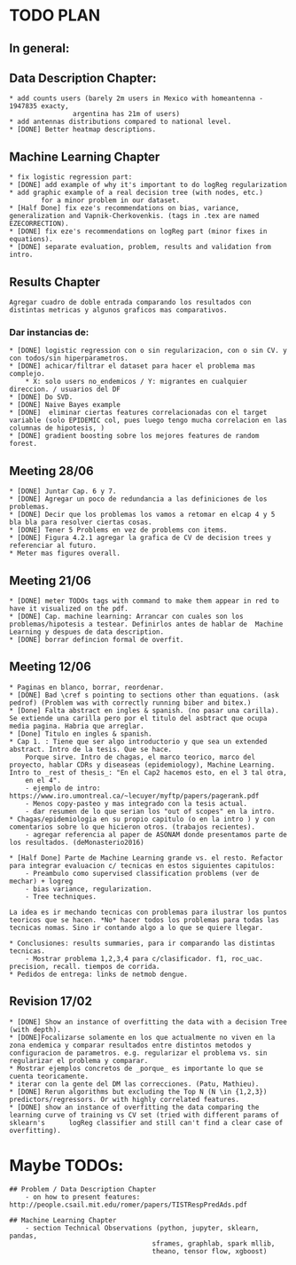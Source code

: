 # TODO PLAN

## In general:

## Data Description Chapter:
    * add counts users (barely 2m users in Mexico with homeantenna - 1947835 exacty,
                    argentina has 21m of users)
    * add antennas distributions compared to national level.
    * [DONE] Better heatmap descriptions.

## Machine Learning Chapter
    * fix logistic regression part:
    * [DONE] add example of why it's important to do logReg regularization
    * add graphic example of a real decision tree (with nodes, etc.)
            for a minor problem in our dataset.
    * [Half Done] fix eze's recommendations on bias, variance, generalization and Vapnik-Cherkovenkis. (tags in .tex are named EZECORRECTION).
    * [DONE] fix eze's recommendations on logReg part (minor fixes in equations).
    * [DONE] separate evaluation, problem, results and validation from intro.

## Results Chapter
    Agregar cuadro de doble entrada comparando los resultados con distintas metricas y algunos graficos mas comparativos.

### Dar instancias de:
    * [DONE] logistic regression con o sin regularizacion, con o sin CV. y con todos/sin hiperparametros.
    * [DONE] achicar/filtrar el dataset para hacer el problema mas complejo.
        * X: solo users no_endemicos / Y: migrantes en cualquier direccion. / usuarios del DF
    * [DONE] Do SVD.
    * [DONE] Naive Bayes example
    * [DONE]  eliminar ciertas features correlacionadas con el target variable (solo EPIDEMIC col, pues luego tengo mucha correlacion en las columnas de hipotesis, )
    * [DONE] gradient boosting sobre los mejores features de random forest.

## Meeting 28/06
    * [DONE] Juntar Cap. 6 y 7.
    * [DONE] Agregar un poco de redundancia a las definiciones de los problemas.
    * [DONE] Decir que los problemas los vamos a retomar en elcap 4 y 5 bla bla para resolver ciertas cosas.
    * [DONE] Tener 5 Problems en vez de problems con items.
    * [DONE] Figura 4.2.1 agregar la grafica de CV de decision trees y referenciar al futuro.
    * Meter mas figures overall.

## Meeting 21/06
    * [DONE] meter TODOs tags with command to make them appear in red to have it visualized on the pdf.
    * [DONE] Cap. machine learning: Arrancar con cuales son los problemas/hipotesis a testear. Definirlos antes de hablar de  Machine Learning y despues de data description.
    * [DONE] borrar defincion formal de overfit.

## Meeting 12/06
    * Paginas en blanco, borrar, reordenar.
    * [DONE] Bad \cref s pointing to sections other than equations. (ask pedrof) (Problem was with correctly running biber and bitex.)
    * [Done] Falta abstract en ingles & spanish. (no pasar una carilla). Se extiende una carilla pero por el titulo del asbtract que ocupa media pagina. Habria que arreglar.
    * [Done] Titulo en ingles & spanish.
    * Cap 1. : Tiene que ser algo introductorio y que sea un extended abstract. Intro de la tesis. Que se hace.
        Porque sirve. Intro de chagas, el marco teorico, marco del proyecto, hablar CDRs y diseaseas (epidemiology), Machine Learning. Intro to _rest of thesis_: "En el Cap2 hacemos esto, en el 3 tal otra,
        en el 4".
        - ejemplo de intro: https://www.iro.umontreal.ca/~lecuyer/myftp/papers/pagerank.pdf
        - Menos copy-pasteo y mas integrado con la tesis actual.
        - dar resumen de lo que serian los "out of scopes" en la intro.
    * Chagas/epidemiologia en su propio capitulo (o en la intro ) y con comentarios sobre lo que hicieron otros. (trabajos recientes).
        - agregar referencia al paper de ASONAM donde presentamos parte de los resultados. (deMonasterio2016)

    * [Half Done] Parte de Machine Learning grande vs. el resto. Refactor para integrar evaluacion c/ tecnicas en estos siguientes capitulos:
        - Preambulo como supervised classification problems (ver de mechar) + logreg
        - bias variance, regularization.
        - Tree techniques.

    La idea es ir mechando tecnicas con problemas para ilustrar los puntos teoricos que se hacen. *No* hacer todos los problemas para todas las tecnicas nomas. Sino ir contando algo a lo que se quiere llegar.

    * Conclusiones: results summaries, para ir comparando las distintas tecnicas.
        - Mostrar problema 1,2,3,4 para c/clasificador. f1, roc_uac. precision, recall. tiempos de corrida.
    * Pedidos de entrega: links de netmob dengue.

## Revision 17/02
    * [DONE] Show an instance of overfitting the data with a decision Tree (with depth).
    * [DONE]Focalizarse solamente en los que actualmente no viven en la zona endemica y comparar resultados entre distintos metodos y configuracion de parametros. e.g. regularizar el problema vs. sin regularizar el problema y comparar.
    * Mostrar ejemplos concretos de _porque_ es importante lo que se cuenta teoricamente.
    * iterar con la gente del DM las correcciones. (Patu, Mathieu).
    * [DONE] Rerun algorithms but excluding the Top N (N \in {1,2,3}) predictors/regressors. Or with highly correlated features.
    * [DONE] show an instance of overfitting the data comparing the learning curve of training vs CV set (tried with different params of sklearn's      logReg classifier and still can't find a clear case of overfitting).

# Maybe TODOs:
    ## Problem / Data Description Chapter
        - on how to present features: http://people.csail.mit.edu/romer/papers/TISTRespPredAds.pdf

    ## Machine Learning Chapter
        - section Technical Observations (python, jupyter, sklearn, pandas,
                                        sframes, graphlab, spark mllib,
                                        theano, tensor flow, xgboost)
